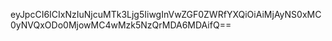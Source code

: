 eyJpcCI6ICIxNzIuNjcuMTk3Ljg5IiwgInVwZGF0ZWRfYXQiOiAiMjAyNS0xMC0yNVQxODo0MjowMC4wMzk5NzQrMDA6MDAifQ==